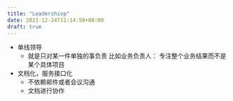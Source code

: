 ```yaml
---
title: "Leadershiop"
date: 2021-12-24T11:14:58+08:00
draft: true
---
```


* 单线领导
  * 就是只对某一件单独的事负责 比如业务负责人： 专注整个业务结果而不是某个具体项目
* 文档化，服务接口化
  * 不依赖邮件或者会议沟通
  * 文档进行协作
